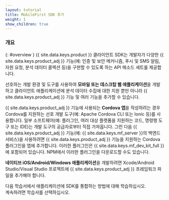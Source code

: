 ```yaml
---
layout: tutorial
title: MobileFirst SDK 추가
weight: 1
show_children: true
---
```

<!-- NLS_CHARSET=UTF-8 -->
### 개요
{: #overview }
{{ site.data.keys.product }} 클라이언트 SDK는 개발자가 다양한 {{ site.data.keys.product_adj }} 기능(예: 인증 및 보안 메커니즘, 푸시 및 SMS 알림, 자원 요청, 분석 데이터 콜렉션 등)을 구현할 수 있도록 하는 API 메소드 세트를 제공합니다.

선호하는 개발 환경 및 도구를 사용하여 **모바일 또는 데스크탑 웹 애플리케이션**을 개발하고 클라이언트 애플리케이션에 분석 데이터 수집에 대한 지원 뿐만 아니라 {{ site.data.keys.product_adj }} 기능 및 여러 기능을 추가할 수 있습니다.

{{ site.data.keys.product_adj }} 기능에 사용되는 **Cordova 앱**을 작성하려는 경우 Cordova를 지원하는 선호 개발 도구(예: Apache Cordova CLI 또는 Ionic 등)를 사용합니다. 일부 소프트웨어(예: 플러그인, 여러 대상 플랫폼을 지원하는 코드, 명령행 도구 또는 IDE)는 개발 도구의 공급자로부터 직접 가져옵니다. 그런 다음 {{ site.data.keys.product_adj }} 기능(예: {{ site.data.keys.mf_server }}의 백엔드 서비스)을 사용하려면 {{ site.data.keys.product_adj }} 기능을 지원하는 Cordova 플러그인을 앱에 추가합니다. 이러한 플러그인은 {{ site.data.keys.mf_dev_kit_full }}에 포함되어 있습니다. NPM에서 이러한 플러그인을 다운로드할 수도 있습니다.

**네이티브 iOS/Android/Windows 애플리케이션**을 개발하려면 Xcode/Android Studio/Visual Studio 프로젝트에 {{ site.data.keys.product_adj }} 프레임워크 파일을 추가해야 합니다.

다음 학습서에서 애플리케이션에 SDK를 통합하는 방법에 대해 학습하십시오.  
계속하려면 학습서를 선택하십시오.

